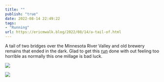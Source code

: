 ```yaml
---
title: ""
publish: "true"
date: 2022-08-14 22:49:22
tags:
- "Running"
url: https://ericmwalk.blog/2022/08/14/a-tail-of.html
---
```

A tail of two bridges over the Minnesota River Valley and old brewery remains that ended in the dark. Glad to get this [run](http://www.strava.com/activities/7639836720) done with out feeling too horrible  as normally this one millage is bad luck.


![](https://ericmwalk.blog/uploads/2022/300e8e8a99.jpg)

![](https://ericmwalk.blog/uploads/2022/f245c4e8ab.jpg)